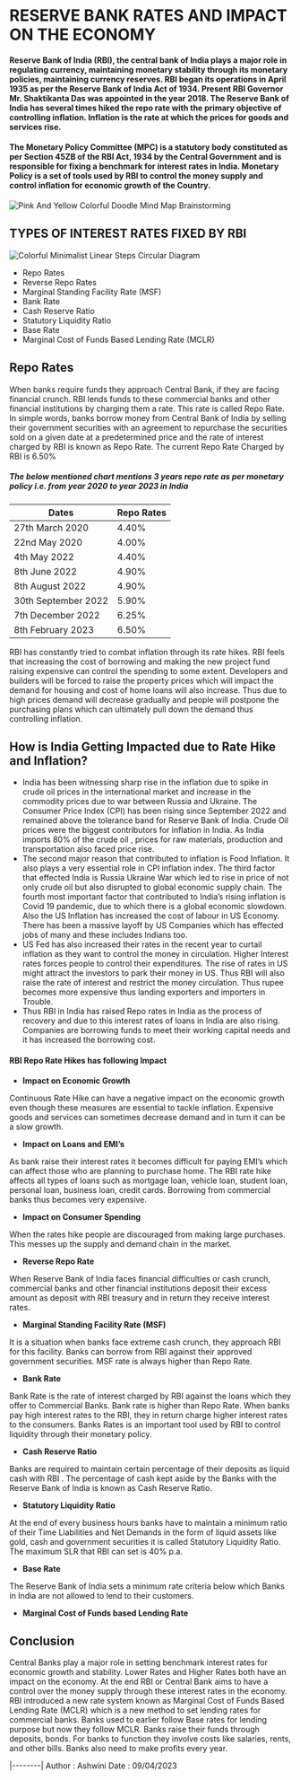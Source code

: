 # RESERVE BANK RATES AND IMPACT ON THE ECONOMY

#### Reserve Bank of India (RBI), the central bank of India plays a major role in regulating currency, maintaining monetary stability through its monetary policies, maintaining currency reserves.  RBI began its operations in April 1935 as per the Reserve Bank of India Act of 1934.  Present RBI Governor Mr. Shaktikanta Das was appointed in the year 2018.  The Reserve Bank of India has several times hiked the repo rate with the primary objective of controlling inflation. Inflation is the rate at which the prices for goods and services rise.
#### The Monetary Policy Committee (MPC) is a statutory body constituted as per Section 45ZB of the RBI Act, 1934 by the Central Government and is responsible for fixing a benchmark for interest rates in India. Monetary Policy is a set of tools used by RBI to control the money supply and control inflation for economic growth of the Country.

![Pink And Yellow Colorful Doodle Mind Map Brainstorming](https://user-images.githubusercontent.com/130229745/230755335-c9333f49-2dd7-4021-9851-c6110c173d2e.jpg)


## TYPES OF INTEREST RATES FIXED BY RBI

![Colorful Minimalist Linear Steps Circular Diagram](https://user-images.githubusercontent.com/130229745/230755350-7b75bb41-a74d-4fbf-b6fa-b802e6280cb6.jpg)

- Repo Rates
- Reverse Repo Rates
- Marginal Standing Facility Rate (MSF)
- Bank Rate
- Cash Reserve Ratio
- Statutory Liquidity Ratio
- Base Rate
- Marginal Cost of Funds Based Lending Rate (MCLR)
  
## Repo Rates 
When banks require funds they approach Central Bank, if they are facing financial crunch. RBI lends funds to these commercial banks and other financial institutions by charging them a rate. This rate is called Repo Rate. In simple words, banks borrow money from Central Bank of India by selling their government securities with an agreement to repurchase the securities sold on a given date at a predetermined price and the rate of interest charged by RBI is known as Repo Rate. The current Repo Rate Charged by RBI is 6.50%

##### The below mentioned chart mentions 3 years repo rate as per monetary policy i.e. from year 2020 to year 2023 in India

| Dates | Repo Rates |
| ----------- | ----------- |
| 27th March 2020 | 4.40% |
| 22nd May 2020 | 4.00% |
| 4th May 2022 | 4.40% |
| 8th June 2022 | 4.90% | 
| 8th August 2022 |	4.90% |
| 30th September 2022	| 5.90% |
| 7th December 2022	| 6.25% |
| 8th February 2023 | 6.50% |

RBI has constantly tried to combat inflation through its rate hikes. RBI feels that increasing the cost of borrowing and making the new project fund raising expensive can control the spending to some extent. Developers and builders will be forced to raise the property prices which will impact the demand for housing and cost of home loans will also increase. Thus due to high prices demand will decrease gradually and people will postpone the purchasing plans which can ultimately pull down the demand thus controlling inflation.
## How is India Getting Impacted due to Rate Hike and Inflation?
- India has been witnessing sharp rise in the inflation due to spike in crude oil prices in the international market and increase in the commodity prices due to war between Russia and Ukraine. The Consumer Price Index (CPI) has been rising since September 2022 and remained above the tolerance band for Reserve Bank of India. Crude Oil prices were the biggest contributors for inflation in India. As India imports 80% of the crude oil , prices for raw materials, production and transportation also faced price rise. 
- The second major reason that contributed to inflation is Food Inflation. It also plays a very essential role in CPI inflation index.  The third factor that effected India is Russia Ukraine War which led to rise in price of not only crude oil but also disrupted to   global economic supply chain.  The fourth most important factor that contributed to India’s rising inflation is Covid 19 pandemic, due to which there is a global economic slowdown.  Also the US Inflation has increased the cost of labour in US Economy. There has been a massive layoff by US Companies which has effected jobs of many and these includes Indians too.
- US Fed has also increased their rates in the recent year to curtail inflation as they want to control the money in circulation.  Higher Interest rates forces people to control their expenditures.  The rise of rates in US might attract the investors to park their money in US. Thus RBI will also raise the rate of interest and restrict the money circulation. Thus rupee becomes more expensive thus landing exporters and importers in Trouble.
- Thus RBI in India has raised Repo rates in India as the process of recovery and due to this interest rates of loans in India are also rising. Companies are borrowing funds to meet their working capital needs and it has increased the borrowing cost.
#### RBI Repo Rate Hikes has following Impact 
- **Impact on Economic Growth** 

Continuous Rate Hike can have a negative impact on the economic growth even though these measures are essential to tackle inflation. Expensive goods and services can sometimes decrease demand and in turn it can be a slow growth.
- **Impact on Loans and EMI’s**

As bank raise their interest rates it becomes difficult for paying EMI’s which can affect those who are planning to purchase home. The RBI rate hike affects all types of loans such as mortgage loan, vehicle loan, student loan, personal loan, business loan, credit cards.  Borrowing from commercial banks thus becomes very expensive.
- **Impact on Consumer Spending**

When the rates hike people are discouraged from making large purchases.  This messes up the supply and demand chain in the market. 
- **Reverse Repo Rate** 

When Reserve Bank of India faces financial difficulties or cash crunch, commercial banks and other financial institutions deposit their excess amount as deposit with RBI treasury and in return they receive interest rates. 
- **Marginal Standing Facility Rate (MSF)** 

It is a situation when banks face extreme cash crunch, they approach RBI for this facility.  Banks can borrow from RBI against their approved government securities.  MSF rate is always higher than Repo Rate.
- **Bank Rate** 

Bank Rate is the rate of interest charged by RBI against the loans which they offer to Commercial Banks. Bank rate is higher than Repo Rate.  When banks pay high interest rates to the RBI, they in return charge higher interest rates to the consumers. Banks Rates is an important tool used by RBI to control liquidity through their monetary policy.
- **Cash Reserve Ratio**

Banks are required to maintain certain percentage of their deposits as liquid cash with RBI . The percentage of cash kept aside by the Banks with the Reserve Bank of India is known as Cash Reserve Ratio. 
- **Statutory Liquidity Ratio**

At the end of every business hours banks have to maintain a minimum ratio of their Time Liabilities and Net Demands in the form of liquid assets like gold, cash and government securities it is called Statutory Liquidity Ratio.  The maximum SLR that RBI can set is 40% p.a.
- **Base Rate** 

The Reserve Bank of India sets a minimum rate criteria below which Banks in India are not allowed to lend to their customers.
- **Marginal Cost of Funds based  Lending Rate** 
## Conclusion

Central Banks play a major role in setting benchmark interest rates for economic growth and stability. Lower Rates and Higher Rates both have an impact on the economy. At the end RBI or Central Bank aims to have a control over the money supply through these interest rates in the economy.
RBI introduced a new rate system known as Marginal Cost of Funds Based Lending Rate (MCLR) which is a new method to set lending rates for commercial banks. Banks used to earlier follow Base rates for lending purpose but now they follow MCLR.  Banks raise their funds through deposits, bonds.  For banks to function they involve costs like salaries, rents, and other bills. Banks also need to make profits every year.

|--------|
Author : Ashwini
Date : 09/04/2023
